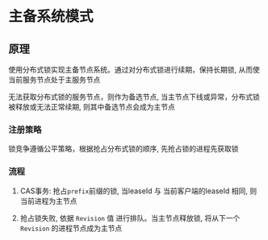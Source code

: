 # 主备系统模式

## 原理

使用分布式锁实现主备节点系统。通过对分布式锁进行续期，保持长期锁, 从而使当前服务节点处于主服务节点

无法获取分布式锁的服务节点，则作为备选节点, 当主节点下线或异常，分布式锁被释放或无法正常续期, 则其中备选节点会成为主节点

### 注册策略

锁竞争遵循公平策略，根据抢占分布式锁的顺序, 先抢占锁的进程先获取锁

### 流程

1. CAS事务: 抢占`prefix`前缀的锁, 当leaseId 与 当前客户端的leaseId 相同, 则当前进程为主节点

2. 抢占锁失败, 依据 `Revision` 值 进行排队。当主节点释放锁, 将从下一个 `Revision` 的进程节点成为主节点
